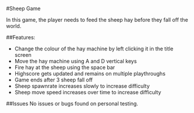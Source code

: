 #Sheep Game

In this game, the player needs to feed the sheep hay before they fall off the world.

##Features:
  - Change the colour of the hay machine by left clicking it in the title screen
  - Move the hay machine using A and D vertical keys
  - Fire hay at the sheep using the space bar
  - Highscore gets updated and remains on multiple playthroughs
  - Game ends after 3 sheep fall off
  - Sheep spawnrate increases slowly to increase difficulty
  - Sheep move speed increases over time to increase difficulty

##Issues
No issues or bugs found on personal testing.
